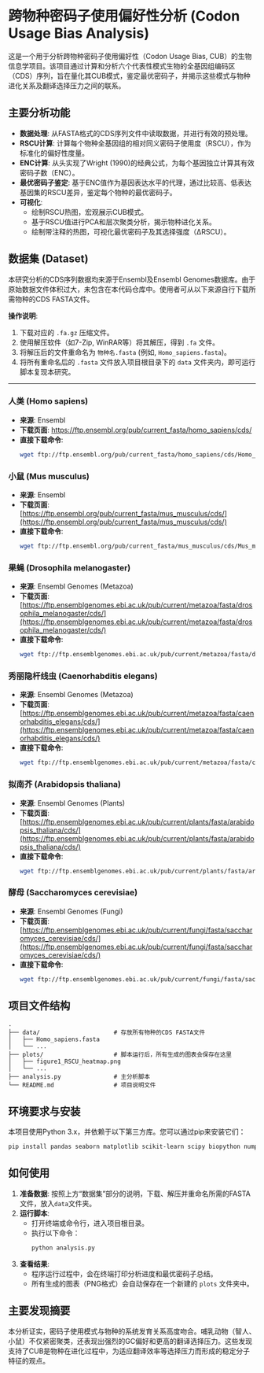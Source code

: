 # 跨物种密码子使用偏好性分析 (Codon Usage Bias Analysis)

这是一个用于分析跨物种密码子使用偏好性（Codon Usage Bias, CUB）的生物信息学项目。该项目通过计算和分析六个代表性模式生物的全基因组编码区（CDS）序列，旨在量化其CUB模式，鉴定最优密码子，并揭示这些模式与物种进化关系及翻译选择压力之间的联系。

## 主要分析功能

- **数据处理**: 从FASTA格式的CDS序列文件中读取数据，并进行有效的预处理。
- **RSCU计算**: 计算每个物种全基因组的相对同义密码子使用度（RSCU），作为标准化的偏好性度量。
- **ENC计算**: 从头实现了Wright (1990)的经典公式，为每个基因独立计算其有效密码子数（ENC）。
- **最优密码子鉴定**: 基于ENC值作为基因表达水平的代理，通过比较高、低表达基因集的RSCU差异，鉴定每个物种的最优密码子。
- **可视化**:
  - 绘制RSCU热图，宏观展示CUB模式。
  - 基于RSCU值进行PCA和层次聚类分析，揭示物种进化关系。
  - 绘制带注释的热图，可视化最优密码子及其选择强度（ΔRSCU）。

## 数据集 (Dataset)

本研究分析的CDS序列数据均来源于Ensembl及Ensembl Genomes数据库。由于原始数据文件体积过大，未包含在本代码仓库中。使用者可从以下来源自行下载所需物种的CDS FASTA文件。

**操作说明**:
1.  下载对应的 `.fa.gz` 压缩文件。
2.  使用解压软件（如7-Zip, WinRAR等）将其解压，得到 `.fa` 文件。
3.  将解压后的文件重命名为 `物种名.fasta` (例如, `Homo_sapiens.fasta`)。
4.  将所有重命名后的 `.fasta` 文件放入项目根目录下的 `data` 文件夹内，即可运行脚本复现本研究。

---

###  人类 (Homo sapiens)
- **来源**: Ensembl
- **下载页面**: https://ftp.ensembl.org/pub/current_fasta/homo_sapiens/cds/
- **直接下载命令**:
  ```bash
  wget ftp://ftp.ensembl.org/pub/current_fasta/homo_sapiens/cds/Homo_sapiens.GRCh38.cds.all.fa.gz
  ```

###  小鼠 (Mus musculus)
- **来源**: Ensembl
- **下载页面**: [https://ftp.ensembl.org/pub/current_fasta/mus_musculus/cds/](https://ftp.ensembl.org/pub/current_fasta/mus_musculus/cds/)
- **直接下载命令**:
  ```bash
  wget ftp://ftp.ensembl.org/pub/current_fasta/mus_musculus/cds/Mus_musculus.GRCm39.cds.all.fa.gz
  ```

###  果蝇 (Drosophila melanogaster)
- **来源**: Ensembl Genomes (Metazoa)
- **下载页面**: [https://ftp.ensemblgenomes.ebi.ac.uk/pub/current/metazoa/fasta/drosophila_melanogaster/cds/](https://ftp.ensemblgenomes.ebi.ac.uk/pub/current/metazoa/fasta/drosophila_melanogaster/cds/)
- **直接下载命令**:
  ```bash
  wget ftp://ftp.ensemblgenomes.ebi.ac.uk/pub/current/metazoa/fasta/drosophila_melanogaster/cds/Drosophila_melanogaster.BDGP6.32.cds.all.fa.gz
  ```

###  秀丽隐杆线虫 (Caenorhabditis elegans)
- **来源**: Ensembl Genomes (Metazoa)
- **下载页面**: [https://ftp.ensemblgenomes.ebi.ac.uk/pub/current/metazoa/fasta/caenorhabditis_elegans/cds/](https://ftp.ensemblgenomes.ebi.ac.uk/pub/current/metazoa/fasta/caenorhabditis_elegans/cds/)
- **直接下载命令**:
  ```bash
  wget ftp://ftp.ensemblgenomes.ebi.ac.uk/pub/current/metazoa/fasta/caenorhabditis_elegans/cds/Caenorhabditis_elegans.WBcel235.cds.all.fa.gz
  ```

###  拟南芥 (Arabidopsis thaliana)
- **来源**: Ensembl Genomes (Plants)
- **下载页面**: [https://ftp.ensemblgenomes.ebi.ac.uk/pub/current/plants/fasta/arabidopsis_thaliana/cds/](https://ftp.ensemblgenomes.ebi.ac.uk/pub/current/plants/fasta/arabidopsis_thaliana/cds/)
- **直接下载命令**:
  ```bash
  wget ftp://ftp.ensemblgenomes.ebi.ac.uk/pub/current/plants/fasta/arabidopsis_thaliana/cds/Arabidopsis_thaliana.TAIR10.cds.all.fa.gz
  ```

###  酵母 (Saccharomyces cerevisiae)
- **来源**: Ensembl Genomes (Fungi)
- **下载页面**: [https://ftp.ensemblgenomes.ebi.ac.uk/pub/current/fungi/fasta/saccharomyces_cerevisiae/cds/](https://ftp.ensemblgenomes.ebi.ac.uk/pub/current/fungi/fasta/saccharomyces_cerevisiae/cds/)
- **直接下载命令**:
  ```bash
  wget ftp://ftp.ensemblgenomes.ebi.ac.uk/pub/current/fungi/fasta/saccharomyces_cerevisiae/cds/Saccharomyces_cerevisiae.R64-1-1.cds.all.fa.gz
  ```

## 项目文件结构

```
.
├── data/                     # 存放所有物种的CDS FASTA文件
│   ├── Homo_sapiens.fasta
│   └── ...
├── plots/                    # 脚本运行后，所有生成的图表会保存在这里
│   ├── figure1_RSCU_heatmap.png
│   └── ...
├── analysis.py               # 主分析脚本
└── README.md                 # 项目说明文件
```

## 环境要求与安装

本项目使用Python 3.x，并依赖于以下第三方库。您可以通过pip来安装它们：

```bash
pip install pandas seaborn matplotlib scikit-learn scipy biopython numpy
```

## 如何使用

1.  **准备数据**: 按照上方“数据集”部分的说明，下载、解压并重命名所需的FASTA文件，放入`data`文件夹。
2.  **运行脚本**:
    - 打开终端或命令行，进入项目根目录。
    - 执行以下命令：
      ```bash
      python analysis.py
      ```
3.  **查看结果**:
    - 程序运行过程中，会在终端打印分析进度和最优密码子总结。
    - 所有生成的图表（PNG格式）会自动保存在一个新建的 `plots` 文件夹中。

## 主要发现摘要

本分析证实，密码子使用模式与物种的系统发育关系高度吻合。哺乳动物（智人、小鼠）不仅紧密聚类，还表现出强烈的GC偏好和更高的翻译选择压力。这些发现支持了CUB是物种在进化过程中，为适应翻译效率等选择压力而形成的稳定分子特征的观点。
